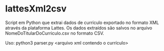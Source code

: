 # lattesXml2csv

Script em Python que extrai dados de currículo exportado no formato XML através da plataforma Lattes. Os dados extraídos são salvos no arquivo NomeDoTitularDoCurriculo.csv no formato CSV.

Uso: python3 parser.py <arquivo xml contendo o currículo>
